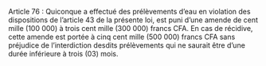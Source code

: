 Article 76 : Quiconque a effectué des prélèvements d’eau en violation des dispositions de l’article 43 de la présente loi, est puni d’une amende de cent mille (100 000) à trois cent mille (300 000) francs CFA.
En cas de récidive, cette amende est portée à cinq cent mille (500 000) francs CFA sans préjudice de l’interdiction desdits prélèvements qui ne saurait être d’une durée inférieure à trois (03) mois.
